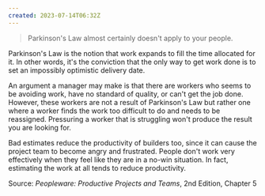 ```yaml
---
created: 2023-07-14T06:32Z
---
```


> Parkinson's Law almost certainly doesn't apply to your people.

Parkinson's Law is the notion that work expands to fill the time allocated for it. In other words, it's the conviction that the only way to get work done is to set an impossibly optimistic delivery date.

An argument a manager may make is that there are workers who seems to be avoiding work, have no standard of quality, or can't get the job done. However, these workers are not a result of Parkinson's Law but rather one where a worker finds the work too difficult to do and needs to be reassigned. Pressuring a worker that is struggling won't produce the result you are looking for.

Bad estimates reduce the productivity of builders too, since it can cause the project team to become angry and frustrated. People don't work very effectively when they feel like they are in a no-win situation. In fact, estimating the work at all tends to reduce productivity.

Source: _Peopleware: Productive Projects and Teams_, 2nd Edition, Chapter 5
